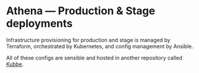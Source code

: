 # Athena — Production & Stage deployments

Infrastructure provisioning for production and stage is managed by Terraform,
orchestrated by Kubernetes, and config management by Ansible.

All of these configs are sensible and hosted in another repository called [Kubbe](https://github.com/turnly/kubbe).
